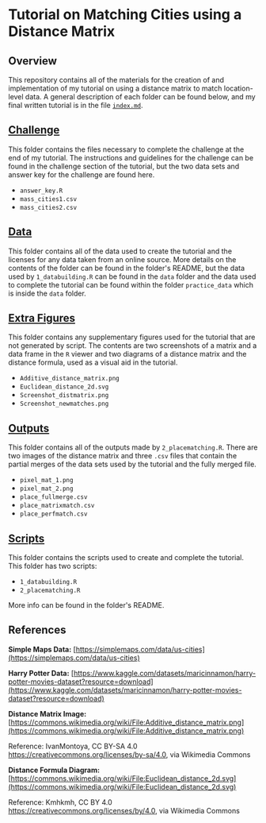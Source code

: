 # Tutorial on Matching Cities using a Distance Matrix

## Overview
This repository contains all of the materials for the creation of and implementation of my tutorial on using a distance matrix to match location-level data. A general description of each folder can be found below, and my final written tutorial is in the file [`index.md`](https://github.com/mpskelton/Distance-Matrix-Tutorial/blob/main/index.md).

## [Challenge](https://github.com/mpskelton/Distance-Matrix-Tutorial/tree/main/challenge)
This folder contains the files necessary to complete the challenge at the end of my tutorial. The instructions and guidelines for the challenge can be found in the challenge section of the tutorial, but the two data sets and answer key for the challenge are found here.
- `answer_key.R`
- `mass_cities1.csv`
- `mass_cities2.csv`

## [Data](https://github.com/mpskelton/Distance-Matrix-Tutorial/tree/main/data)
This folder contains all of the data used to create the tutorial and the licenses for any data taken from an online source. More details on the contents of the folder can be found in the folder's README, but the data used by `1_databuilding.R` can be found in the `data` folder and the data used to complete the tutorial can be found within the folder `practice_data` which is inside the `data` folder.

## [Extra Figures](https://github.com/mpskelton/Distance-Matrix-Tutorial/tree/main/extra%20figures)
This folder contains any supplementary figures used for the tutorial that are not generated by script. The contents are two screenshots of a matrix and a data frame in the `R` viewer and two diagrams of a distance matrix and the distance formula, used as a visual aid in the tutorial.
- `Additive_distance_matrix.png`
- `Euclidean_distance_2d.svg`
- `Screenshot_distmatrix.png`
- `Screenshot_newmatches.png`

## [Outputs](https://github.com/mpskelton/Distance-Matrix-Tutorial/tree/main/outputs)
This folder contains all of the outputs made by `2_placematching.R`. There are two images of the distance matrix and three `.csv` files that contain the partial merges of the data sets used by the tutorial and the fully merged file.
- `pixel_mat_1.png`
- `pixel_mat_2.png`
- `place_fullmerge.csv`
- `place_matrixmatch.csv`
- `place_perfmatch.csv`

## [Scripts](https://github.com/mpskelton/Distance-Matrix-Tutorial/tree/main/scripts)
This folder contains the scripts used to create and complete the tutorial. This folder has two scripts:
- `1_databuilding.R`
- `2_placematching.R`

More info can be found in the folder's README.


## References
__Simple Maps Data:__ [https://simplemaps.com/data/us-cities](https://simplemaps.com/data/us-cities)

__Harry Potter Data:__ [https://www.kaggle.com/datasets/maricinnamon/harry-potter-movies-dataset?resource=download](https://www.kaggle.com/datasets/maricinnamon/harry-potter-movies-dataset?resource=download)

__Distance Matrix Image:__ [https://commons.wikimedia.org/wiki/File:Additive_distance_matrix.png](https://commons.wikimedia.org/wiki/File:Additive_distance_matrix.png)

Reference: IvanMontoya, CC BY-SA 4.0 <https://creativecommons.org/licenses/by-sa/4.0>, via Wikimedia Commons

__Distance Formula Diagram:__ [https://commons.wikimedia.org/wiki/File:Euclidean_distance_2d.svg](https://commons.wikimedia.org/wiki/File:Euclidean_distance_2d.svg)

Reference: Kmhkmh, CC BY 4.0 <https://creativecommons.org/licenses/by/4.0>, via Wikimedia Commons

